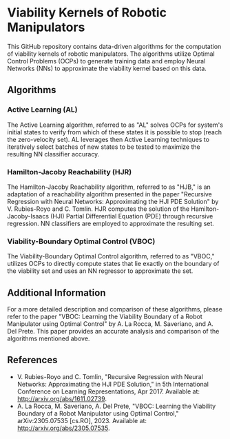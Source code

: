 # Viability Kernels of Robotic Manipulators

This GitHub repository contains data-driven algorithms for the computation of viability kernels of robotic manipulators. 
The algorithms utilize Optimal Control Problems (OCPs) to generate training data and employ Neural Networks (NNs) to approximate the viability kernel based on this data.

## Algorithms

### Active Learning (AL)

The Active Learning algorithm, referred to as "AL" solves OCPs for system's initial states to verify from which of these states it is possible to stop (reach the zero-velocity set). 
AL leverages then Active Learning techniques to iteratively select batches of new states to be tested to maximize the resulting NN classifier accuracy.

### Hamilton-Jacoby Reachability (HJR)

The Hamilton-Jacoby Reachability algorithm, referred to as "HJB," is an adaptation of a reachability algorithm presented in the paper "Recursive Regression with Neural Networks: Approximating the HJI PDE Solution" by V. Rubies-Royo and C. Tomlin. 
HJR computes the solution of the Hamilton-Jacoby-Isaacs (HJI) Partial Differential Equation (PDE) through recursive regression. NN classifiers are employed to approximate the resulting set.

### Viability-Boundary Optimal Control (VBOC)

The Viability-Boundary Optimal Control algorithm, referred to as "VBOC," utilizes OCPs to directly compute states that lie exactly on the boundary of the viability set and uses an NN regressor to approximate the set.

## Additional Information

For a more detailed description and comparison of these algorithms, please refer to the paper "VBOC: Learning the Viability Boundary of a Robot Manipulator using Optimal Control" by A. La Rocca, M. Saveriano, and A. Del Prete. This paper provides an accurate analysis and comparison of the algorithms mentioned above. 

## References

- V. Rubies-Royo and C. Tomlin, "Recursive Regression with Neural Networks: Approximating the HJI PDE Solution," in 5th International Conference on Learning Representations, Apr 2017. Available at: http://arxiv.org/abs/1611.02739.
- A. La Rocca, M. Saveriano, A. Del Prete, "VBOC: Learning the Viability Boundary of a Robot Manipulator using Optimal Control," arXiv:2305.07535 [cs.RO], 2023. Available at: http://arxiv.org/abs/2305.07535.
